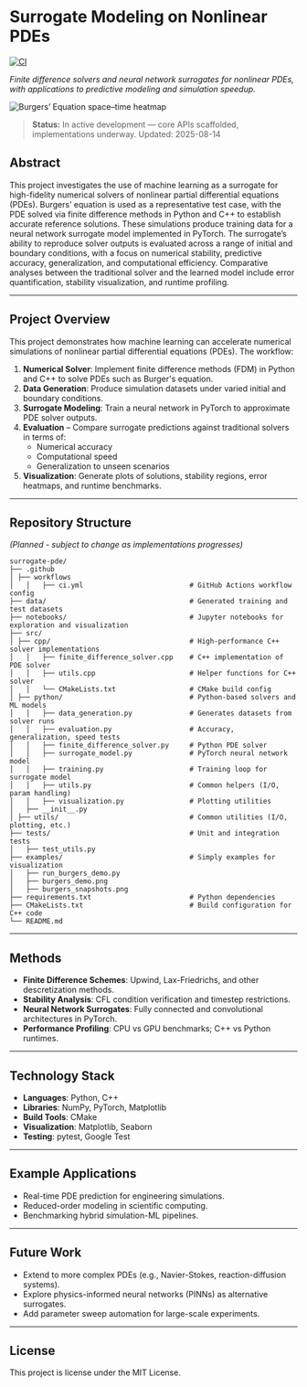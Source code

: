 # Surrogate Modeling on Nonlinear PDEs
[![CI](https://github.com/maddiepr/pde-surrogate-modeling/actions/workflows/ci.yml/badge.svg)](https://github.com/maddiepr/pde-surrogate-modeling/actions/workflows/ci.yml)

*Finite difference solvers and neural network surrogates for nonlinear PDEs, with applications to predictive modeling and simulation speedup.*

![Burgers’ Equation space–time heatmap](examples/burgers_demo.png)

> **Status:** In active development — core APIs scaffolded, implementations underway. Updated: 2025-08-14

## Abstract

This project investigates the use of machine learning as a surrogate for high-fidelity numerical solvers of nonlinear partial differential equations (PDEs). Burgers’ equation is used as a representative test case, with the PDE solved via finite difference methods in Python and C++ to establish accurate reference solutions. These simulations produce training data for a neural network surrogate model implemented in PyTorch. The surrogate’s ability to reproduce solver outputs is evaluated across a range of initial and boundary conditions, with a focus on numerical stability, predictive accuracy, generalization, and computational efficiency. Comparative analyses between the traditional solver and the learned model include error quantification, stability visualization, and runtime profiling.

---

## Project Overview

This project demonstrates how machine learning can accelerate numerical simulations of nonlinear partial differential equations (PDEs). The workflow:

1. **Numerical Solver**: Implement finite difference methods (FDM) in Python and C++ to solve PDEs such as Burger's equation.
2. **Data Generation**: Produce simulation datasets under varied initial and boundary conditions.
3. **Surrogate Modeling**: Train a neural network in PyTorch to approximate PDE solver outputs.
4. **Evaluation** – Compare surrogate predictions against traditional solvers in terms of:
   - Numerical accuracy
   - Computational speed
   - Generalization to unseen scenarios
5. **Visualization**: Generate plots of solutions, stability regions, error heatmaps, and runtime benchmarks.

---

## Repository Structure

*(Planned - subject to change as implementations progresses)*

```text
surrogate-pde/
├── .github
│ ├── workflows
│   │   ├── ci.yml                          # GitHub Actions workflow config
├── data/                                   # Generated training and test datasets
├── notebooks/                              # Jupyter notebooks for exploration and visualization
├── src/                         
│ ├── cpp/                                  # High-performance C++ solver implementations
│   │   ├── finite_difference_solver.cpp    # C++ implementation of PDE solver
│   │   ├── utils.cpp                       # Helper functions for C++ solver
│   │   └── CMakeLists.txt                  # CMake build config
│ ├── python/                               # Python-based solvers and ML models
│   │   ├── data_generation.py              # Generates datasets from solver runs
│   │   ├── evaluation.py                   # Accuracy, generalization, speed tests
│   │   ├── finite_difference_solver.py     # Python PDE solver
│   │   ├── surrogate_model.py              # PyTorch neural network model
│   │   ├── training.py                     # Training loop for surrogate model
│   │   ├── utils.py                        # Common helpers (I/O, param handling)
│   │   ├── visualization.py                # Plotting utilities
│   ├── __init__.py
│ ├── utils/                                # Common utilities (I/O, plotting, etc.)
├── tests/                                  # Unit and integration tests
│   ├── test_utils.py
├── examples/                               # Simply examples for visualization
│   ├── run_burgers_demo.py
│   ├── burgers_demo.png
│   ├── burgers_snapshots.png
├── requirements.txt                        # Python dependencies
├── CMakeLists.txt                          # Build configuration for C++ code
└── README.md
```

---

## Methods

- **Finite Difference Schemes**: Upwind, Lax-Friedrichs, and other descretization methods.
- **Stability Analysis**: CFL condition verification and timestep restrictions.
- **Neural Network Surrogates**: Fully connected and convolutional architectures in PyTorch.
- **Performance Profiling**: CPU vs GPU benchmarks; C++ vs Python runtimes.

---

## Technology Stack

- **Languages**: Python, C++
- **Libraries**: NumPy, PyTorch, Matplotlib
- **Build Tools**: CMake
- **Visualization**: Matplotlib, Seaborn
- **Testing**: pytest, Google Test

---

## Example Applications

- Real-time PDE prediction for engineering simulations.
- Reduced-order modeling in scientific computing.
- Benchmarking hybrid simulation-ML pipelines.

---

## Future Work

- Extend to more complex PDEs (e.g., Navier-Stokes, reaction-diffusion systems).
- Explore physics-informed neural networks (PINNs) as alternative surrogates.
- Add parameter sweep automation for large-scale experiments.

---

## License 

This project is license under the MIT License.











